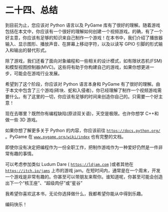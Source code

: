 # 二十四、总结

到目前为止，您应该对 Python 语言以及 PyGame 库有了很好的理解。随着游戏包括在本文中，你应该有一个很好的理解如何创建一个视频游戏。的确，有了一个好主意，你应该有足够的知识来自己制作一个游戏！在本书中，我们介绍了播放器输入、显示图形、播放声音、在屏幕上移动字符，以及以读写 GPIO 引脚的形式输入和输出的替代形式。

除了游戏，我们还看了面向对象编程和一些相关的设计模式，如有限状态机(FSM)和模型视图控制器(MVC)。这些将有助于你构建自己的游戏，如果你想更进一步，可能会在游戏行业发展。

希望到了这个阶段，你应该对 Python 语言本身和 PyGame 有了很好的理解。由于本文中包含了三个游戏(砖块、蛇和入侵者)，你已经理解了制作一个视频游戏需要什么。有了这里的一切，你应该有足够的时间来创造你自己的。只需要一个好主意！

现在去哪里？既然你有编程缺陷(原谅双关语)，天空是极限。也许你想学 C++和做一些 3D 游戏。

如果你想了解更多关于 Python 的内容，你应该前往 [`https://docs.python.org/`](https://docs.python.org/) 。PyGame 在 [`www.pygame.org/wiki/index`](http://www.pygame.org/wiki/index) 也有完整的文档。

即使你没有决定把编程作为一份全职工作，把制作游戏作为一种爱好仍然是一件非常有趣的事情。

可以考虑参加类似 Ludum Dare ( [`https://ldjam.com`](https://ldjam.com) )或者其他在 [`https://itch.io/jams`](https://itch.io/jams) 上市的游戏 jam。在短时间内，通常是在一个周末，开发一个游戏是非常有趣的。你甚至可以带朋友来帮你。谁知道呢，你甚至可能会创造出下一个“核王座”、“超级肉仔”或“星谷”

我希望你喜欢这本书，无论你选择做什么，我都希望你能从中得到乐趣。

编码快乐！